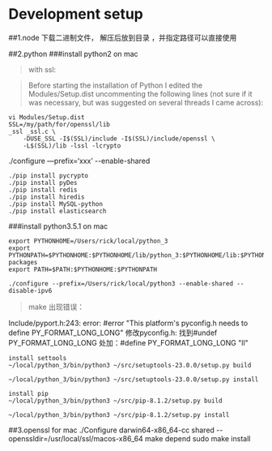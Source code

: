 # Development setup



##1.node
	下载二进制文件， 解压后放到目录 ，并指定路径可以直接使用

##2.python
###install python2 on mac
>	with ssl:
	
>Before starting the installation of Python I edited the Modules/Setup.dist uncommenting the following lines (not sure if it was necessary, but was suggested on several threads I came across):
>
```	
vi Modules/Setup.dist
SSL=/my/path/for/openssl/lib
_ssl _ssl.c \
    -DUSE_SSL -I$(SSL)/include -I$(SSL)/include/openssl \
    -L$(SSL)/lib -lssl -lcrypto
```   

./configure —prefix=‘xxx’ --enable-shared
		
```
./pip install pycrypto
./pip install pyDes
./pip install redis
./pip install hiredis
./pip install MySQL-python
./pip install elasticsearch
```

###install python3.5.1 on mac

```
export PYTHONHOME=/Users/rick/local/python_3
export PYTHONPATH=$PYTHONHOME:$PYTHONHOME/lib/python_3:$PYTHONHOME/lib:$PYTHONHOME/lib/python_3/site-packages
export PATH=$PATH:$PYTHONHOME:$PYTHONPATH

./configure --prefix=/Users/rick/local/python3 --enable-shared --disable-ipv6
```

> make 出现错误：
> 
Include/pyport.h:243: error: #error "This platform's pyconfig.h needs to define PY_FORMAT_LONG_LONG"
修改pyconfig.h: 找到#undef PY_FORMAT_LONG_LONG 处加：#define PY_FORMAT_LONG_LONG "ll"

```
install settools
~/local/python_3/bin/python3 ~/src/setuptools-23.0.0/setup.py build

~/local/python_3/bin/python3 ~/src/setuptools-23.0.0/setup.py install

install pip
~/local/python_3/bin/python3 ~/src/pip-8.1.2/setup.py build

~/local/python_3/bin/python3 ~/src/pip-8.1.2/setup.py install
```

	
##3.openssl for mac
	./Configure darwin64-x86_64-cc shared --openssldir=/usr/local/ssl/macos-x86_64
	make depend
	sudo make install
